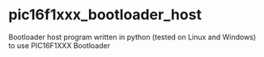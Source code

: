 # pic16f1xxx_bootloader_host
Bootloader host program written in python (tested on Linux and Windows) to use PIC16F1XXX Bootloader
